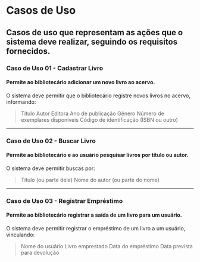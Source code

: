 # Casos de Uso
## Casos de uso que representam as ações que o sistema deve realizar, seguindo os requisitos fornecidos.

### Caso de Uso 01 - Cadastrar Livro
#### Permite ao bibliotecário adicionar um novo livro ao acervo.
O sistema deve permitir que o bibliotecário registre novos livros no acervo, informando:
> Título
> Autor
> Editora
> Ano de publicação
> Gênero
> Número de exemplares disponíveis
> Código de identificação (ISBN ou outro)
---
### Caso de Uso 02 - Buscar Livro
#### Permite ao bibliotecário e ao usuário pesquisar livros por título ou autor.

O sistema deve permitir buscas por:
> Título (ou parte dele)
> Nome do autor (ou parte do nome)
---
### Caso de Uso 03 - Registrar Empréstimo
#### Permite ao bibliotecário registrar a saída de um livro para um usuário.

O sistema deve permitir registrar o empréstimo de um livro a um usuário, vinculando:
> Nome do usuário
> Livro emprestado
> Data do empréstimo
> Data prevista para devolução
